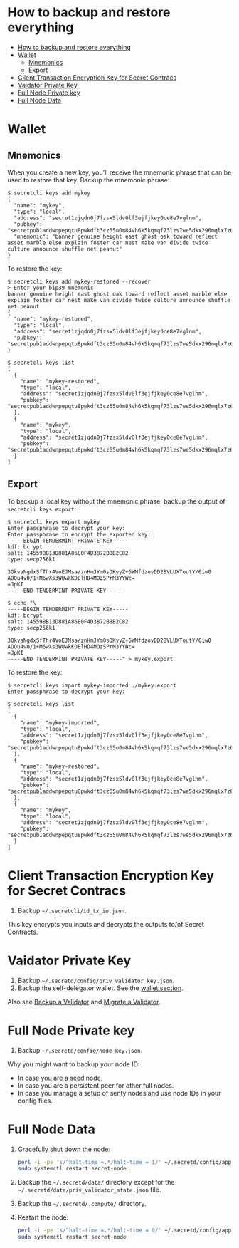 # How to backup and restore everything

- [How to backup and restore everything](#how-to-backup-and-restore-everything)
- [Wallet](#wallet)
  - [Mnemonics](#mnemonics)
  - [Export](#export)
- [Client Transaction Encryption Key for Secret Contracs](#client-transaction-encryption-key-for-secret-contracs)
- [Vaidator Private Key](#vaidator-private-key)
- [Full Node Private key](#full-node-private-key)
- [Full Node Data](#full-node-data)

# Wallet

## Mnemonics

When you create a new key, you'll receive the mnemonic phrase that can be used to restore that key. Backup the mnemonic phrase:

```console
$ secretcli keys add mykey
{
  "name": "mykey",
  "type": "local",
  "address": "secret1zjqdn0j7fzsx5ldv0lf3ejfjkey0ce8e7vglnm",
  "pubkey": "secretpub1addwnpepqtu8pwkdft3cz65u0m84vh6k5kqmqf73lzs7we5dkx296mqlx7z6524jcxf",
  "mnemonic": "banner genuine height east ghost oak toward reflect asset marble else explain foster car nest make van divide twice culture announce shuffle net peanut"
}
```

To restore the key:

```console
$ secretcli keys add mykey-restored --recover
> Enter your bip39 mnemonic
banner genuine height east ghost oak toward reflect asset marble else explain foster car nest make van divide twice culture announce shuffle net peanut
{
  "name": "mykey-restored",
  "type": "local",
  "address": "secret1zjqdn0j7fzsx5ldv0lf3ejfjkey0ce8e7vglnm",
  "pubkey": "secretpub1addwnpepqtu8pwkdft3cz65u0m84vh6k5kqmqf73lzs7we5dkx296mqlx7z6524jcxf"
}

$ secretcli keys list
[
  {
    "name": "mykey-restored",
    "type": "local",
    "address": "secret1zjqdn0j7fzsx5ldv0lf3ejfjkey0ce8e7vglnm",
    "pubkey": "secretpub1addwnpepqtu8pwkdft3cz65u0m84vh6k5kqmqf73lzs7we5dkx296mqlx7z6524jcxf"
  },
  {
    "name": "mykey",
    "type": "local",
    "address": "secret1zjqdn0j7fzsx5ldv0lf3ejfjkey0ce8e7vglnm",
    "pubkey": "secretpub1addwnpepqtu8pwkdft3cz65u0m84vh6k5kqmqf73lzs7we5dkx296mqlx7z6524jcxf"
  }
]
```

## Export

To backup a local key without the mnemonic phrase, backup the output of `secretcli keys export`:

```console
$ secretcli keys export mykey
Enter passphrase to decrypt your key:
Enter passphrase to encrypt the exported key:
-----BEGIN TENDERMINT PRIVATE KEY-----
kdf: bcrypt
salt: 14559BB13D881A86E0F4D3872B8B2C82
type: secp256k1

3OkvaNgdxSfThr4VoEJMsa/znHmJYm0sDKyyZ+6WMfdzovDD2BVLUXToutY/6iw0
AOOu4v0/1+M6wXs3WUwkKDElHD4MOzSPrM3YYWc=
=JpKI
-----END TENDERMINT PRIVATE KEY-----

$ echo "\
-----BEGIN TENDERMINT PRIVATE KEY-----
kdf: bcrypt
salt: 14559BB13D881A86E0F4D3872B8B2C82
type: secp256k1

3OkvaNgdxSfThr4VoEJMsa/znHmJYm0sDKyyZ+6WMfdzovDD2BVLUXToutY/6iw0
AOOu4v0/1+M6wXs3WUwkKDElHD4MOzSPrM3YYWc=
=JpKI
-----END TENDERMINT PRIVATE KEY-----" > mykey.export
```

To restore the key:

```console
$ secretcli keys import mykey-imported ./mykey.export
Enter passphrase to decrypt your key:

$ secretcli keys list
[
  {
    "name": "mykey-imported",
    "type": "local",
    "address": "secret1zjqdn0j7fzsx5ldv0lf3ejfjkey0ce8e7vglnm",
    "pubkey": "secretpub1addwnpepqtu8pwkdft3cz65u0m84vh6k5kqmqf73lzs7we5dkx296mqlx7z6524jcxf"
  },
  {
    "name": "mykey-restored",
    "type": "local",
    "address": "secret1zjqdn0j7fzsx5ldv0lf3ejfjkey0ce8e7vglnm",
    "pubkey": "secretpub1addwnpepqtu8pwkdft3cz65u0m84vh6k5kqmqf73lzs7we5dkx296mqlx7z6524jcxf"
  },
  {
    "name": "mykey",
    "type": "local",
    "address": "secret1zjqdn0j7fzsx5ldv0lf3ejfjkey0ce8e7vglnm",
    "pubkey": "secretpub1addwnpepqtu8pwkdft3cz65u0m84vh6k5kqmqf73lzs7we5dkx296mqlx7z6524jcxf"
  }
]
```

# Client Transaction Encryption Key for Secret Contracs

1. Backup `~/.secretcli/id_tx_io.json`.

This key encrypts you inputs and decrypts the outputs to/of Secret Contracts.

# Vaidator Private Key

1. Backup `~/.secretd/config/priv_validator_key.json`.
2. Backup the self-delegator wallet. See the [wallet section](#wallet).

Also see [Backup a Validator](validators-and-full-nodes/backup-a-validator.md) and [Migrate a Validator](validators-and-full-nodes/migrate-a-validator.md).

# Full Node Private key

1. Backup `~/.secretd/config/node_key.json`.

Why you might want to backup your node ID:

- In case you are a seed node.
- In case you are a persistent peer for other full nodes.
- In case you manage a setup of senty nodes and use node IDs in your config files.

# Full Node Data

1. Gracefully shut down the node:

   ```bash
   perl -i -pe 's/^halt-time =.*/halt-time = 1/' ~/.secretd/config/app.toml
   sudo systemctl restart secret-node
   ```

2. Backup the `~/.secretd/data/` directory except for the `~/.secretd/data/priv_validator_state.json` file.
3. Backup the `~/.secretd/.compute/` directory.
4. Restart the node:

   ```bash
   perl -i -pe 's/^halt-time =.*/halt-time = 0/' ~/.secretd/config/app.toml
   sudo systemctl restart secret-node
   ```
